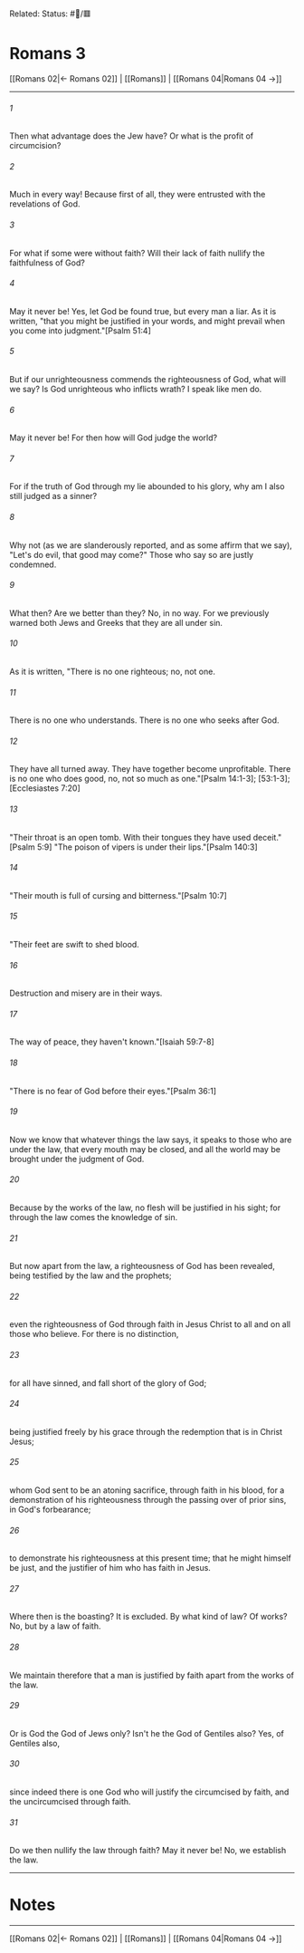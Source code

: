 Related:
Status: #📖/🟥
# Romans 3

[[Romans 02|← Romans 02]] | [[Romans]] | [[Romans 04|Romans 04 →]]
***



###### 1 
Then what advantage does the Jew have? Or what is the profit of circumcision? 

###### 2 
Much in every way! Because first of all, they were entrusted with the revelations of God. 

###### 3 
For what if some were without faith? Will their lack of faith nullify the faithfulness of God? 

###### 4 
May it never be! Yes, let God be found true, but every man a liar. As it is written, "that you might be justified in your words, and might prevail when you come into judgment."<crossref intro="3:4">[Psalm 51:4]</crossref> 

###### 5 
But if our unrighteousness commends the righteousness of God, what will we say? Is God unrighteous who inflicts wrath? I speak like men do. 

###### 6 
May it never be! For then how will God judge the world? 

###### 7 
For if the truth of God through my lie abounded to his glory, why am I also still judged as a sinner? 

###### 8 
Why not (as we are slanderously reported, and as some affirm that we say), "Let's do evil, that good may come?" Those who say so are justly condemned. 

###### 9 
What then? Are we better than they? No, in no way. For we previously warned both Jews and Greeks that they are all under sin. 

###### 10 
As it is written, "There is no one righteous; no, not one. 

###### 11 
There is no one who understands. There is no one who seeks after God. 

###### 12 
They have all turned away. They have together become unprofitable. There is no one who does good, no, not so much as one."<crossref intro="3:12">[Psalm 14:1-3]; [53:1-3]; [Ecclesiastes 7:20]</crossref> 

###### 13 
"Their throat is an open tomb. With their tongues they have used deceit."<crossref intro="3:13">[Psalm 5:9]</crossref> "The poison of vipers is under their lips."<crossref intro="3:13">[Psalm 140:3]</crossref> 

###### 14 
"Their mouth is full of cursing and bitterness."<crossref intro="3:14">[Psalm 10:7]</crossref> 

###### 15 
"Their feet are swift to shed blood. 

###### 16 
Destruction and misery are in their ways. 

###### 17 
The way of peace, they haven't known."<crossref intro="3:17">[Isaiah 59:7-8]</crossref> 

###### 18 
"There is no fear of God before their eyes."<crossref intro="3:18">[Psalm 36:1]</crossref> 

###### 19 
Now we know that whatever things the law says, it speaks to those who are under the law, that every mouth may be closed, and all the world may be brought under the judgment of God. 

###### 20 
Because by the works of the law, no flesh will be justified in his sight; for through the law comes the knowledge of sin. 

###### 21 
But now apart from the law, a righteousness of God has been revealed, being testified by the law and the prophets; 

###### 22 
even the righteousness of God through faith in Jesus Christ to all and on all those who believe. For there is no distinction, 

###### 23 
for all have sinned, and fall short of the glory of God; 

###### 24 
being justified freely by his grace through the redemption that is in Christ Jesus; 

###### 25 
whom God sent to be an atoning sacrifice, through faith in his blood, for a demonstration of his righteousness through the passing over of prior sins, in God's forbearance; 

###### 26 
to demonstrate his righteousness at this present time; that he might himself be just, and the justifier of him who has faith in Jesus. 

###### 27 
Where then is the boasting? It is excluded. By what kind of law? Of works? No, but by a law of faith. 

###### 28 
We maintain therefore that a man is justified by faith apart from the works of the law. 

###### 29 
Or is God the God of Jews only? Isn't he the God of Gentiles also? Yes, of Gentiles also, 

###### 30 
since indeed there is one God who will justify the circumcised by faith, and the uncircumcised through faith. 

###### 31 
Do we then nullify the law through faith? May it never be! No, we establish the law.

---
# Notes


***
[[Romans 02|← Romans 02]] | [[Romans]] | [[Romans 04|Romans 04 →]]
